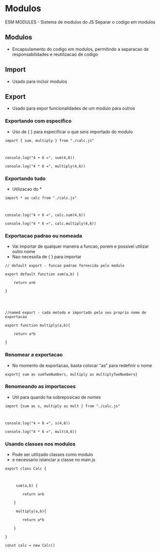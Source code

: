 # Modulos
ESM MODULES - Sistema de modulos do JS
Separar o codigo em modulos
## Modulos
- Encapsulamento do codigo em modulos, permitindo a separacao de responsabilidades e reutilizacao de codigo
## Import
- Usado para incluir modulos
## Export
- Usado para expor funcionalidades de um modulo para outros
### Exportando com especifico
- Uso de { } para especificar o que sera importado do modulo
```
import { sum, multiply } from "./calc.js"

  

console.log("4 + 6 =", sum(4,6))

console.log("4 * 6 =", multiply(4,6))
```

### Exportando tudo
- Utilizacao do *
```
import * as calc from "./calc.js"

  

console.log("4 + 6 =", calc.sum(4,6))

console.log("4 * 6 =", calc.multiply(4,6))
```
### Exportacao padrao ou nomeada
- Vai importar de qualquer maneira a funcao, porem e possivel utilizar outro nome
- Nao necessita de { } para importar
```
// default export - funcao padrao fornecida pelo modulo

export default function sum(a,b) {

    return a+b

}

  
  

//named export - cada metodo e importado pelo seu proprio nome de exportacao

export function multiply(a,b){

    return a*b

}
```
### Renomear a exportacao
- No momento de exportacao, basta colocar "as" para redefinir o nome
```
export{ sum as sumTwoNumbers, multiply as multiplyTwoNumbers}
```
### Renomeando as importacoes
- Util para quando ha sobreposicao de nomes
```
import {sum as s, multiply as mult } from "./calc.js"

  

console.log("4 + 6 =", s(4,6))

console.log("4 * 6 =", mult(4,6))
```
### Usando classes nos modulos
- Pode ser utilizado classes como modulo
- e necessario istanciar a classe no main.js
```
export class Calc {

  

     sum(a,b) {

        return a+b

    }

     multiply(a,b){

        return a*b

    }

}
```
```
const calc = new Calc()
```